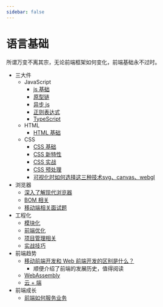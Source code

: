 ```yaml
---
sidebar: false
---
```


# 语言基础

所谓万变不离其宗，无论前端框架如何变化，前端基础永不过时。

- 三大件
  - JavaScript
    - [js 基础](/language/1.js基础.md)
    - [原型链](/language/3.原型链.md)
    - [异步 js](/language/2.异步js.md)
    - [正则表达式](/language/正则表达式.md)
    - [TypeScript](/language/1.ts基础.md)
  - HTML
    - [HTML 基础](/language/7.HTML.md)
  - CSS
    - [CSS 基础](/language/CSS基础.md)
    - [CSS 新特性](/language/CSS3新特性.md)
    - [CSS 实战](/language/CSS实战.md)
    - [CSS 预处理](/language/CSS预处理.md)
    - [可视化时如何选择这三种技术svg、canvas、webgl](https://www.yworks.com/blog/svg-canvas-webgl)
- 浏览器
  - [深入了解现代浏览器](/language/11.浏览器.md)
  - [BOM 相关](/language/12.BOM.md)
  - [移动端相关面试题](/language/16.移动端面试题.md)
- 工程化
  - [模块化](/language/5.模块化.md)
  - [前端优化](/language/6.前端优化.md)
  - [项目管理相关](/language/13.项目管理.md)
  - [实战技巧](/language/4.实战技巧.md)
- 前端趋势
  - [移动前端开发和 Web 前端开发的区别是什么？](https://juejin.cn/post/6844904183892541453)
    - 顺便介绍了前端的发展历史，值得阅读
  - [WebAssembly](/language/10.前端趋势.md)
  - [云 + 端](/language/15.FaaS.md)
- 前端成长
  - [前端如何服务业务](https://zhuanlan.zhihu.com/p/62722892)
